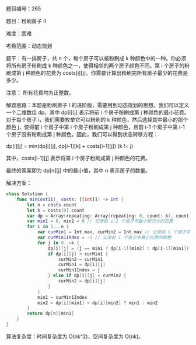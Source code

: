 题目编号：265

题目：粉刷房子 II

难度：困难

考察范围：动态规划

题干：有一排房子，共 n 个，每个房子可以被粉刷成 k 种颜色中的一种。你必须将所有房子粉刷成 k 种颜色之一，使得相邻的两个房子颜色不同。第 i 个房子的粉刷成第 j 种颜色的花费为 costs[i][j]。你需要计算出粉刷完所有房子最少的花费是多少。

注意：
所有花费均为正整数。

解题思路：本题是粉刷房子 I 的进阶版，需要用到动态规划的思想。我们可以定义一个二维数组 dp，其中 dp[i][j] 表示将前 i 个房子粉刷成第 j 种颜色的最小花费。对于每个房子 i，我们需要枚举它可以粉刷的 k 种颜色，然后选择其中最小的那个颜色 j，使得前 i 个房子中第 i 个房子粉刷成第 j 种颜色，且前 i-1 个房子中第 i-1 个房子没有粉刷成第 j 种颜色。因此，我们可以得到状态转移方程：

dp[i][j] = min(dp[i][j], dp[i-1][k] + costs[i-1][j]) (k != j)

其中，costs[i-1][j] 表示将第 i 个房子粉刷成第 j 种颜色的花费。

最终的答案即为 dp[n][j] 中的最小值，其中 n 表示房子的数量。

解决方案：

```swift
class Solution {
    func minCostII(_ costs: [[Int]]) -> Int {
        let n = costs.count
        let k = costs[0].count
        var dp = Array(repeating: Array(repeating: 0, count: k), count: n+1)
        var min1 = 0, min2 = 0 // 记录前 i-1 个房子中最小和次小的花费
        for i in 1...n {
            var curMin1 = Int.max, curMin2 = Int.max // 记录前 i 个房子中最小和次小的花费
            var curMin1Index = -1 // 记录前 i 个房子中最小花费的颜色
            for j in 0..<k {
                dp[i][j] = (j == min1 ? dp[i-1][min2] : dp[i-1][min1]) + costs[i-1][j]
                if dp[i][j] < curMin1 {
                    curMin2 = curMin1
                    curMin1 = dp[i][j]
                    curMin1Index = j
                } else if dp[i][j] < curMin2 {
                    curMin2 = dp[i][j]
                }
            }
            min1 = curMin1Index
            min2 = dp[i][min1] < dp[i][min2] ? min1 : min2
        }
        return dp[n][min1]
    }
}
```

算法复杂度：时间复杂度为 O(nk^2)，空间复杂度为 O(nk)。